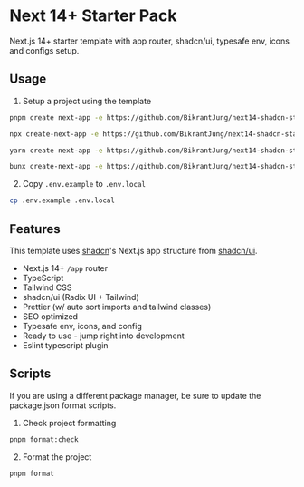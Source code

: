 # Next 14+ Starter Pack

Next.js 14+ starter template with app router, shadcn/ui, typesafe env, icons and configs setup.

## Usage

1. Setup a project using the template

```bash
pnpm create next-app -e https://github.com/BikrantJung/next14-shadcn-starter
```

```bash
npx create-next-app -e https://github.com/BikrantJung/next14-shadcn-starter
```

```bash
yarn create next-app -e https://github.com/BikrantJung/next14-shadcn-starter
```

```bash
bunx create-next-app -e https://github.com/BikrantJung/next14-shadcn-starter
```

2. Copy `.env.example` to `.env.local`

```bash
cp .env.example .env.local
```

## Features

This template uses [shadcn](https://github.com/shadcn)'s Next.js app structure from [shadcn/ui](https://ui.shadcn.com/).

- Next.js 14+ `/app` router
- TypeScript
- Tailwind CSS
- shadcn/ui (Radix UI + Tailwind)
- Prettier (w/ auto sort imports and tailwind classes)
- SEO optimized
- Typesafe env, icons, and config
- Ready to use - jump right into development
- Eslint typescript plugin

## Scripts

If you are using a different package manager, be sure to update the package.json format scripts.

1. Check project formatting

```bash
pnpm format:check
```

2. Format the project

```bash
pnpm format
```
